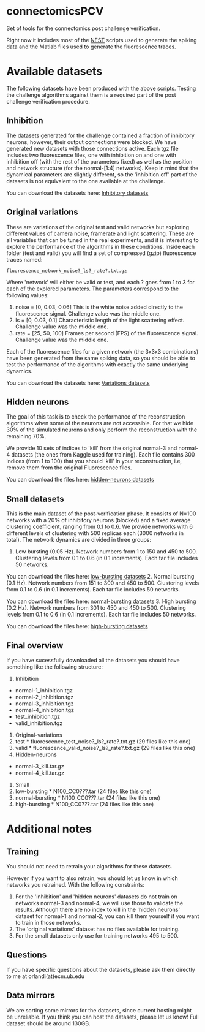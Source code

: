 connectomicsPCV
===============

Set of tools for the connectomics post challenge verification.

Right now it includes most of the [NEST](http://www.nest-initiative.org/) scripts used to generate the spiking data and the Matlab files used to generate the fluorescence traces.

Available datasets
==================
The following datasets have been produced with the above scripts. Testing the challenge algorithms against them is a required part of the post challenge verification procedure.

Inhibition
----------
The datasets generated for the challenge contained a fraction of inhibitory neurons, however, their output connections were blocked. We have generated new datasets with those connections active. Each tgz file includes two fluorescence files, one with inhibition on and one with inhibition off (with the rest of the parameters fixed) as well as the position and network structure (for the normal-[1:4] networks). Keep in mind that the dynamical parameters are slightly different, so the 'inhibition off' part of the datasets is not equivalent to the one available at the challenge.

You can download the datasets here:
[Inhibitory datasets](https://drive.google.com/folderview?id=0B9paVWGXEHk_MW01OW5yUm9HUm8&usp=drive_web)

Original variations
-------------------
These are variations of the original test and valid networks but exploring different values of camera noise, framerate and light scattering. These are all variables that can be tuned in the real experiments, and it is interesting to explore the performance of the algorithms in these conditions.
Inside each folder (test and valid) you will find a set of compressed (gzip) fluorescence traces named:

    fluorescence_network_noise?_ls?_rate?.txt.gz

Where 'network' will either be valid or test, and each ? goes from 1 to 3 for each of the explored parameters. The parameters correspond to the following values:

1. noise = [0, 0.03, 0.06] This is the white noise added directly to the fluorescence signal. Challenge value was the middle one.
2. ls = [0, 0.03, 0.1] Characteristic length of the light scattering effect. Challenge value was the middle one.
3. rate = [25, 50, 100] Frames per second (FPS) of the fluorescence signal. Challenge value was the middle one.

Each of the fluorescence files for a given network (the 3x3x3 combinations) have been generated from the same spiking data, so you should be able to test the performance of the algorithms with exactly the same underlying dynamics.

You can download the datasets here:
[Variations datasets](https://drive.google.com/folderview?id=0B9paVWGXEHk_a1NvY3JtX1VXcHc&usp=drive_web)


Hidden neurons
--------------
The goal of this task is to check the performance of the reconstruction
algorithms when some of the neurons are not accessible. For that we hide
30% of the simulated neurons and only perform the reconstruction with
the remaining 70%.

We provide 10 sets of indices to 'kill' from the original normal-3 and
normal-4 datasets (the ones from Kaggle used for training). Each
file contains 300 indices (from 1 to 100) that you should 'kill' in your
reconstruction, i.e, remove them from the original Fluorescence files.

You can download the files here:
[hidden-neurons datasets](https://drive.google.com/folderview?id=0B9paVWGXEHk_VzdKR1ZtYm50TUE&usp=sharing)


Small datasets
--------------
This is the main dataset of the post-verification phase. It consists of N=100 networks with a 20% of inhibitory neurons (blocked) and a fixed average clustering coefficient, ranging from 0.1 to 0.6. We provide networks with 6 different levels of clustering with 500 replicas each (3000 networks in total). The network dynamics are divided in three groups: 

1. Low bursting (0.05 Hz). Network numbers from 1 to 150 and 450 to 500. Clustering levels from 0.1 to 0.6 (in 0.1 increments). Each tar file includes 50 networks.

  You can download the files here: [low-bursting datasets](https://www.dropbox.com/sh/78py9ldfatxu7lv/AABm0Fa6scBRqhxEwU0pX2w2a?dl=0)
2. Normal bursting (0.1 Hz). Network numbers from 151 to 300 and 450 to 500. Clustering levels from 0.1 to 0.6 (in 0.1 increments). Each tar file includes 50 networks.
  
  You can download the files here: [normal-bursting datasets](https://mega.co.nz/#F!pMogDQhR!XO7zattDsoyNJ7JQ9dzGQg)
3. High bursting (0.2 Hz). Network numbers from 301 to 450 and 450 to 500. Clustering levels from 0.1 to 0.6 (in 0.1 increments). Each tar file includes 50 networks.
  
  You can download the files here: [high-bursting datasets](https://drive.google.com/folderview?id=0B9paVWGXEHk_Zi11WWUzVjc5b1k&usp=sharing)

Final overview
--------------
If you have sucessfully downloaded all the datasets you should have something like the following structure:

1. Inhibition
  * normal-1_inhibition.tgz
  * normal-2_inhibition.tgz
  * normal-3_inhibition.tgz
  * normal-4_inhibition.tgz
  * test_inhibition.tgz
  * valid_inhibition.tgz
1. Original-variations
  1. test
    * fluorescence_test_noise?_ls?_rate?.txt.gz (29 files like this one)
  1. valid
    * fluorescence_valid_noise?_ls?_rate?.txt.gz (29 files like this one)
1. Hidden-neurons
  * normal-3_kill.tar.gz
  * normal-4_kill.tar.gz
1. Small
  1. low-bursting
    * N100_CC0?_?_?.tar (24 files like this one)
  1. normal-bursting
    * N100_CC0?_?_?.tar (24 files like this one)
  1. high-bursting
    * N100_CC0?_?_?.tar (24 files like this one)

Additional notes
================

Training
--------
You should not need to retrain your algorithms for these datasets. 

However if you want to also retrain, you should let us know in which networks you retrained. With the following constraints:
1. For the 'inhibition' and 'hidden neurons' datasets do not train on networks normal-3 and normal-4, we will use those to validate the results. Although there are no index to kill in the 'hidden neurons' dataset for normal-1 and normal-2, you can kill them yourself if you want to train in those networks.
2. The 'original variations' dataset has no files available for training.
3. For the small datasets only use for training networks 495 to 500.

Questions
---------
If you have specific questions about the datasets, please ask them directly to me at orlandi(at)ecm.ub.edu

Data mirrors
------------
We are sorting some mirrors for the datasets, since current hosting might be unreliable. If you think you can host the datasets, please let us know! Full dataset should be around 130GB.



